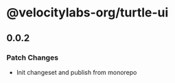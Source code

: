 # @velocitylabs-org/turtle-ui

## 0.0.2

### Patch Changes

- Init changeset and publish from monorepo
